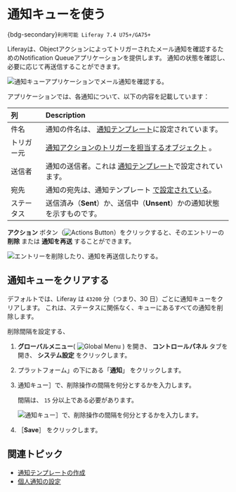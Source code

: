 # 通知キューを使う

{bdg-secondary}`利用可能 Liferay 7.4 U75+/GA75+`

Liferayは、Objectアクションによってトリガーされたメール通知を確認するためのNotification Queueアプリケーションを提供します。 通知の状態を確認し、必要に応じて再送信することができます。

![通知キューアプリケーションでメール通知を確認する。](./using-the-notification-queue/images/01.png)

アプリケーションでは、各通知について、以下の内容を記載しています：

| 列     | Description                                                                                                                                           |
|:----- |:----------------------------------------------------------------------------------------------------------------------------------------------------- |
| 件名    | 通知の件名は、 [通知テンプレート](./creating-notification-templates.md)に設定されています。                                                                                    |
| トリガー元 | [通知アクションのトリガーを担当するオブジェクト](../../building-applications/objects/creating-and-managing-objects/actions/defining-object-actions.md#notification-actions) 。 |
| 送信者   | 通知の送信者。これは [通知テンプレート](./creating-notification-templates.md)で設定されています。                                                                                 |
| 宛先    | 通知の宛先は、通知テンプレート [で設定されている](./creating-notification-templates.md)。                                                                                     |
| ステータス | 送信済み（**Sent**）か、送信中（**Unsent**）かの通知状態を示すものです。                                                                                                             |

**アクション** ボタン（![Actions Button](../../images/icon-actions.png)）をクリックすると、そのエントリーの **削除** または **通知を再送** することができます。

![エントリーを削除したり、通知を再送信したりする。](./using-the-notification-queue/images/02.png)

## 通知キューをクリアする

デフォルトでは、Liferay は `43200` 分（つまり、30 日）ごとに通知キューをクリアします。 これは、ステータスに関係なく、キューにあるすべての通知を削除します。

削除間隔を設定する、

1. **グローバルメニュー**( ![Global Menu](../../images/icon-applications-menu.png) ) を開き、 **コントロールパネル** タブを開き、 **システム設定** をクリックします。

1. プラットフォーム」の下にある「**通知**」 をクリックします。

1. 通知キュー］で、削除操作の間隔を何分とするかを入力します。

   間隔は、 `15` 分以上である必要があります。

   ![通知キュー］で、削除操作の間隔を何分とするかを入力します。](./using-the-notification-queue/images/03.png)

1. ［**Save**］ をクリックします。

## 関連トピック

* [通知テンプレートの作成](./creating-notification-templates.md)
* [個人通知の設定](./configuring-personal-notifications.md)
